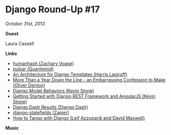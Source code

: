# Django Round-Up #17

*October 31st, 2013*

**Guest**

Laura Cassell

**Links**

* [humanhash (Zachary Voase)](https://github.com/zacharyvoase/humanhash)
* [pulsar (Quantmind)](https://github.com/quantmind/pulsar)
* [An Architecture for Django Templates (Harris Lapiroff)](https://oncampus.oberlin.edu/webteam/2012/09/architecture-django-templates)
* [More Than a Year Down the Line - an Embarrassing Confession to Make (Oliver Denton)](http://www.codelogs.org/more-than-a-year-down-the-line-an-embarrassing-confession-to-make/)
* [Django Model Behaviors (Kevin Stone)](http://blog.kevinastone.com/django-model-behaviors.html)
* [Getting Started with Django REST Framework and AngularJS (Kevin Stone)](http://blog.kevinastone.com/getting-started-with-django-rest-framework-and-angularjs.html)
* [Django Dash Results (Django Dash)](http://djangodash.com/judging/2013/results/)
* [django-stalefields (Zapier)](https://github.com/zapier/django-stalefields)
* [How to Tango with Django (Leif Azzopardi and David Maxwell)](http://www.tangowithdjango.com/book/)

**Music**